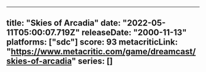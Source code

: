 
---
title: "Skies of Arcadia"
date: "2022-05-11T05:00:07.719Z"
releaseDate: "2000-11-13"
platforms: ["sdc"]
score: 93
metacriticLink: "https://www.metacritic.com/game/dreamcast/skies-of-arcadia"
series: []
---
